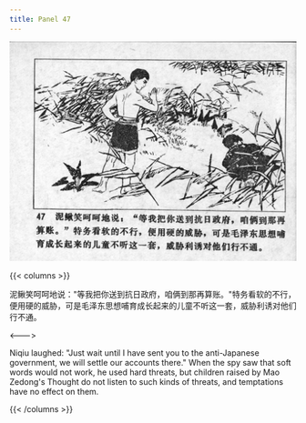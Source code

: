 ```yaml
---
title: Panel 47
---
```


![niqiu page](./../../images/niqiu/seifert0397_nqkg_0051_047.jpg)

{{< columns >}}

泥鳅笑呵呵地说："等我把你送到抗日政府，咱俩到那再算账。"特务看软的不行，便用硬的威胁，可是毛泽东思想哺育成长起来的儿童不听这一套，威胁利诱对他们行不通。

<--->

Niqiu laughed: "Just wait until I have sent you to the anti-Japanese government, we will settle our accounts there." When the spy saw that soft words would not work, he used hard threats, but children raised by Mao Zedong\'s Thought do not listen to such kinds of threats, and temptations have no effect on them.

{{< /columns >}}